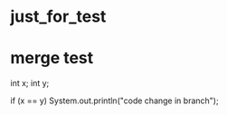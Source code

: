 # just_for_test


# merge test
int x;
int y;

if (x == y)
	System.out.println("code change in branch");